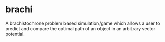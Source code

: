 # brachi
A brachistochrone problem based simulation/game which allows a user to predict and compare the optimal path of an object in an arbitrary vector potential.
